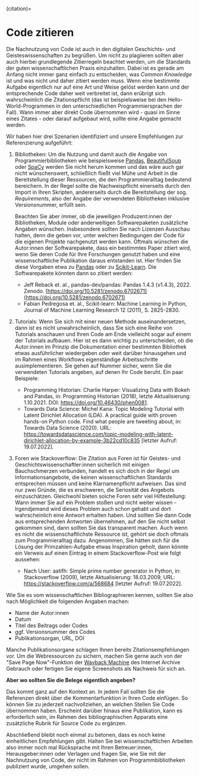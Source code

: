 (citation)=
# Code zitieren

Die Nachnutzung von Code ist auch in den digitalen Geschichts- und Geisteswissenschaften zu begrüßen. Um nicht zu plagiieren sollten aber auch hierbei grundlegende Zitierregeln beachtet werden, um die Standards der guten wissenschaftlichen Praxis einzuhalten. Dabei ist es gerade am Anfang nicht immer ganz einfach zu entscheiden, was *Common Knowledge* ist und was nicht und daher zitiert werden muss. Wenn eine bestimmte Aufgabe eigentlich nur auf eine Art und Weise gelöst werden kann und der entsprechende Code daher weit verbreitet ist, dann erübrigt sich wahrscheinlich die Zitationspflicht (das ist beispielsweise bei den Hello-World-Programmen in den unterschiedlichen Programmiersprachen der Fall). Wann immer aber direkt Code übernommen wird - quasi im Sinne eines Zitates - oder darauf aufgebaut wird, sollte eine Angabe gemacht werden.

Wir haben hier drei Szenarien identifiziert und unsere Empfehlungen zur Referenzierung aufgeführt:

1. Bibliotheken: Um die Nutzung und damit auch die Angabe von Programmierbibliotheken wie beispielsweise [Pandas](https://pandas.pydata.org/), [BeautifulSoup](https://www.crummy.com/software/BeautifulSoup/bs4/doc/) oder [SpaCy](https://spacy.io/) werden Sie nicht herum kommen und das wäre auch gar nicht wünschenswert, schließlich fließt viel Mühe und Arbeit in die Bereitstellung dieser Ressourcen, die den Programmieralltag bedeutend bereichern. In der Regel sollte die Nachweispflicht einerseits durch den Import in Ihren Skripten, andererseits durch die Bereitstellung der sog. *Requirements*, also der Angabe der verwendeten Bibliotheken inklusive Versionsnummer, erfüllt sein. 

    Beachten Sie aber immer, ob die jeweiligen Produzent:innen der Bibliotheken, Module oder anderweitigen Softwarepaketen zusätzliche Angaben wünschen. Insbesondere sollten Sie nach Lizenzen Ausschau halten, denn die geben vor, unter welchen Bedingungen der Code für die eigenen Projekte nachgenutzt werden kann. Oftmals wünschen die Autor:innen der Softwarepakete, dass ein bestimmtes Paper zitiert wird, wenn Sie deren Code für Ihre Forschungen genutzt haben und eine wissenschaftliche Publikation daraus entstanden ist. Hier finden Sie diese Vorgaben etwa zu [Pandas](https://pandas.pydata.org/about/citing.html) oder zu [Scikit-Learn](https://scikit-learn.org/stable/about.html#citing-scikit-learn). Die Softwarepakete könnten dann so zitiert werden:
    - Jeff Reback et. al., pandas-dev/pandas: Pandas 1.4.3 (v1.4.3), 2022. Zenodo. [https://doi.org/10.5281/zenodo.6702671](https://doi.org/10.5281/zenodo.6702671)
    - Fabian Pedregosa et. al., Scikit-learn: Machine Learning in Python, Journal of Machine Learning Research 12 (2011), S. 2825-2830.

2. Tutorials: Wenn Sie sich mit einer neuen Methode auseinandersetzen, dann ist es nicht unwahrscheinlich, dass Sie sich eine Reihe von Tutorials anschauen und Ihren Code am Ende vielleicht sogar auf einem der Tutorials aufbauen. Hier ist es dann wichtig zu unterscheiden, ob die Autor:innen im Prinzip die Dokumentation einer bestimmten Bibliothek etwas ausführlicher wiedergeben oder weit darüber hinausgehen und im Rahmen eines Workflows eigenständige Arbeitsschritte ausimplementieren. Sie gehen auf Nummer sicher, wenn Sie die verwendeten Tutorials angeben, auf denen Ihr Code beruht. Ein paar Beispiele:
    - Programming Historian: Charlie Harper: Visualizing Data with Bokeh and Pandas, in: Programming Historian (2018), letzte Aktualisierung: 1.10.2021. DOI: https://doi.org/10.46430/phen0081.
    - Towards Data Science: Michel Kana: Topic Modeling Tutorial with Latent Dirichlet Allocation (LDA). A practical guide with proven hands-on Python code. Find what people are tweeting about, in: Towards Data Science (2020). URL: https://towardsdatascience.com/topic-modeling-with-latent-dirichlet-allocation-by-example-3b22cd10c835 [letzter Aufruf: 19.07.2022].

3. Foren wie Stackoverflow: Die Zitation aus Foren ist für Geistes- und Geschichtswissenschaftler:innen sicherlich mit einigen Bauchschmerzen verbunden, handelt es sich doch in der Regel um Informationsangebote, die keinen wissenschaftlichen Standards entsprechen müssen und keine Klarnamenpflicht aufweisen. Das sind nur zwei Gründe, die es erschweren, die Seriosität des Angebots einzuschätzen. Gleichwohl bieten solche Foren sehr viel Hilfestellung: Wann immer Sie auf ein Problem stoßen und nicht weiter wissen - Irgendjemand wird dieses Problem auch schon gehabt und dort wahrscheinlich eine Antwort erhalten haben. Und sollten Sie dann Code aus entsprechenden Antworten übernehmen, auf den Sie nicht selbst gekommen sind, dann sollten Sie das transparent machen. Auch wenn es nicht die wissenschaftlichste Ressource ist, gehört sie doch oftmals zum Programmieralltag dazu. Angenommen, Sie hätten sich für die Lösung der Primzahlen-Aufgabe etwas Inspiration geholt, dann könnte ein Verweis auf einen Eintrag in einem Stackoverflow-Post wie folgt aussehen:  
    - Nach User: aatifh: Simple prime number generator in Python, in: Stackoverflow (2009), letzte Aktualisierung: 18.03.2009, URL: https://stackoverflow.com/a/568684 [letzter Aufruf: 19.07.2022].

Wie Sie es vom wissenschaftlichen Bibliographieren kennen, sollten Sie also nach Möglichkeit die folgenden Angaben machen:

- Name der Autor:innen
- Datum
- Titel des Beitrags oder Codes 
- ggf. Versionsnummer des Codes
- Publikationsorgan, URL, DOI

Manche Publikationsorgane schlagen Ihnen bereits Zitationsempfehlungen vor. Um die Webressourcen zu sichern, machen Sie gerne auch von der "Save Page Now"-Funktion der [Wayback Machine](https://archive.org/web/) des Internet Archive Gebrauch oder fertigen Sie eigene Screenshots als Nachweis für sich an. 

**Aber wo sollten Sie die Belege eigentlich angeben?**

Das kommt ganz auf den Kontext an. In jedem Fall sollten Sie die Referenzen direkt über die Kommentarfunktion in Ihren Code einfügen. So können Sie zu jederzeit nachvollziehen, an welchen Stellen Sie Code übernommen haben. Erscheint darüber hinaus eine Publikation, kann es erforderlich sein, im Rahmen des bibliographischen Apparats eine zusätzliche Rubrik für Source Code zu ergänzen.

Abschließend bleibt noch einmal zu betonen, dass es noch keine einheitlichen Empfehlungen gibt. Halten Sie bei wissenschaftlichen Arbeiten also immer noch mal Rücksprache mit Ihren Betreuer:innen, Herausgeber:innen oder Verlagen und fragen Sie, wie Sie mit der Nachnutzung von Code, der nicht im Rahmen von Programmbibliotheken publiziert wurde, umgehen sollen.

